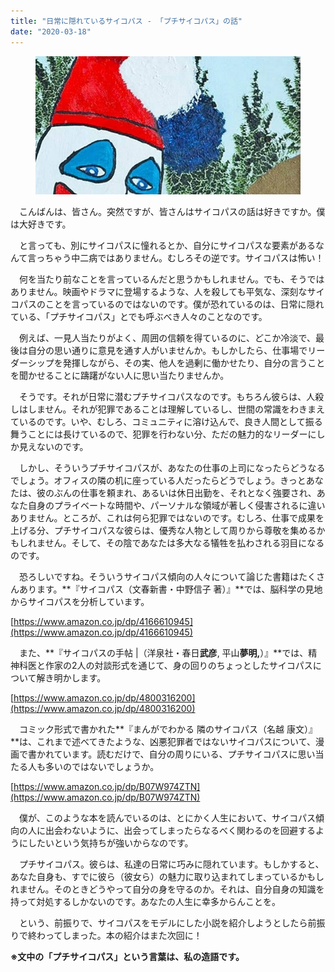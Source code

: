 ```yaml
---
title: "日常に隠れているサイコパス - 「プチサイコパス」の話"
date: "2020-03-18"
---
```


<figure>

![](assets/ne5b8d06e46b6_72dcb5de14d96fab8f1dd162a1346b22.jpg)

</figure>

　こんばんは、皆さん。突然ですが、皆さんはサイコパスの話は好きですか。僕は大好きです。

　と言っても、別にサイコパスに憧れるとか、自分にサイコパスな要素があるなんて言っちゃう中二病ではありません。むしろその逆です。サイコパスは怖い！

　何を当たり前なことを言っているんだと思うかもしれません。でも、そうではありません。映画やドラマに登場するような、人を殺しても平気な、深刻なサイコパスのことを言っているのではないのです。僕が恐れているのは、日常に隠れている、「プチサイコパス」とでも呼ぶべき人々のことなのです。

　例えば、一見人当たりがよく、周囲の信頼を得ているのに、どこか冷淡で、最後は自分の思い通りに意見を通す人がいませんか。もしかしたら、仕事場でリーダーシップを発揮しながら、その実、他人を過剰に働かせたり、自分の言うことを聞かせることに躊躇がない人に思い当たりませんか。

　そうです。それが日常に潜むプチサイコパスなのです。もちろん彼らは、人殺しはしません。それが犯罪であることは理解しているし、世間の常識をわきまえているのです。いや、むしろ、コミュニティに溶け込んで、良き人間として振る舞うことには長けているので、犯罪を行わない分、ただの魅力的なリーダーにしか見えないのです。

　しかし、そういうプチサイコパスが、あなたの仕事の上司になったらどうなるでしょう。オフィスの隣の机に座っている人だったらどうでしょう。きっとあなたは、彼のぶんの仕事を頼まれ、あるいは休日出勤を、それとなく強要され、あなた自身のプライベートな時間や、パーソナルな領域が著しく侵害されるに違いありません。ところが、これは何ら犯罪ではないのです。むしろ、仕事で成果を上げる分、プチサイコパスな彼らは、優秀な人物として周りから尊敬を集めるかもしれません。そして、その陰であなたは多大なる犠牲を払わされる羽目になるのです。

　恐ろしいですね。そういうサイコパス傾向の人々について論じた書籍はたくさんあります。**『サイコパス（文春新書・中野信子 著）』**では、脳科学の見地からサイコパスを分析しています。

[https://www.amazon.co.jp/dp/4166610945](https://www.amazon.co.jp/dp/4166610945)

　また、**『サイコパスの手帖 |（洋泉社・春日****武彦****, 平山****夢明,****）』**では、精神科医と作家の2人の対談形式を通じて、身の回りのちょっとしたサイコパスについて解き明かします。

[https://www.amazon.co.jp/dp/4800316200](https://www.amazon.co.jp/dp/4800316200)

　コミック形式で書かれた**『まんがでわかる 隣のサイコパス（名越 康文）』**は、これまで述べてきたような、凶悪犯罪者ではないサイコパスについて、漫画で書かれています。読むだけで、自分の周りにいる、プチサイコパスに思い当たる人も多いのではないでしょうか。

[https://www.amazon.co.jp/dp/B07W974ZTN](https://www.amazon.co.jp/dp/B07W974ZTN)

　僕が、このような本を読んでいるのは、とにかく人生において、サイコパス傾向の人に出会わないように、出会ってしまったらなるべく関わるのを回避するようにしたいという気持ちが強いからなのです。

　プチサイコパス。彼らは、私達の日常に巧みに隠れています。もしかすると、あなた自身も、すでに彼ら（彼女ら）の魅力に取り込まれてしまっているかもしれません。そのときどうやって自分の身を守るのか。それは、自分自身の知識を持って対処するしかないのです。あなたの人生に幸多からんことを。

　という、前振りで、サイコパスをモデルにした小説を紹介しようとしたら前振りで終わってしまった。本の紹介はまた次回に！

**※文中の「プチサイコパス」という言葉は、私の造語です。**

